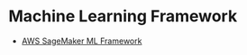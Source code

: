 
# Machine Learning Framework 
 - [AWS SageMaker ML Framework](https://docs.aws.amazon.com/sagemaker/latest/dg/tf.html)
